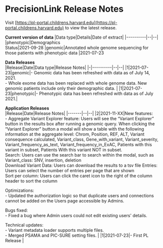 # PrecisionLink Release Notes

Visit [https://pl-portal.childrens.harvard.edu](https://pl-portal.childrens.harvard.edu) to view the latest release. <p>
<b> Current version of data</b>
|Data type|Details|Date of extract|
|----------|--|--|
|phenotypic|Demographics  <br> Status|2021-09-28
|genomic|Annotated whole genome sequencing for those patients with phenotypic data |2021-07-23

<b> Data Releases </b> <br>
|Release|Date|Data type|Release Notes|
|-|----------|--|--|
|1|2021-07-23|genomic|- Genomic data has been refreshed with data as of July 14, 2021. <br> - Whole exome data has been replaced with whole genome data. New genomic patients include only their demographic data. |
|1|2021-07-23|phenotypic|- Phenotypic data has been refreshed with data as of July 2021.|

<b> Application Releases </b> </br> 
|Release|Date|Release Notes|
|-------|--|--|
|2|2021-11-XX|New features: <br> - Aggregate Variant Explorer feature:  Users will see the “Variant Explorer” button in the results box after running a genomic query. When clicking the “Variant Explorer” button a modal will show a table with the following information at the aggregate level: Chrom, Position, REF, ALT, Variant consequence calculated, Variant_class, Gene_with_variant,  Variant_severity, Variant_frequency_as_text, Variant_frequency_in_ExAC, Patients with this variant in subset, Patients With this variant NOT in subset.  <br> Search: Users can use the search bar to search within the modal, such as Variant_class:  SNV, insertion, deletion <br> Download Variant Data: Users can download the results to a tsv file Entries: Users can select the number of entries per page that are shown  <br> Sort per column: Users can click the caret icon to the right of the column header to sort the column <p>Optimizations: <br> - Updated the authorization logic so that duplicate users and connections cannot be added on the Users page accessible by Admins. </p> <p> Bugs fixed: <br> - Fixed a bug where Admin users could not edit existing users' details.  </p> Technical updates:<br> - Variant metadata loader supports multiple files.  <br> - Merged PSAMA and PIC-SURE setting files. |
|1|2021-07-23|- First PL Release |



